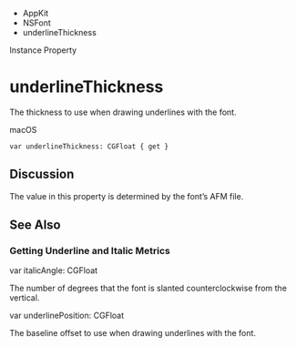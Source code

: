 

- AppKit
- NSFont
-  underlineThickness 

Instance Property

# underlineThickness

The thickness to use when drawing underlines with the font.

macOS

``` source
var underlineThickness: CGFloat { get }
```

## Discussion

The value in this property is determined by the font’s AFM file.

## See Also

### Getting Underline and Italic Metrics

var italicAngle: CGFloat

The number of degrees that the font is slanted counterclockwise from the vertical.

var underlinePosition: CGFloat

The baseline offset to use when drawing underlines with the font.

